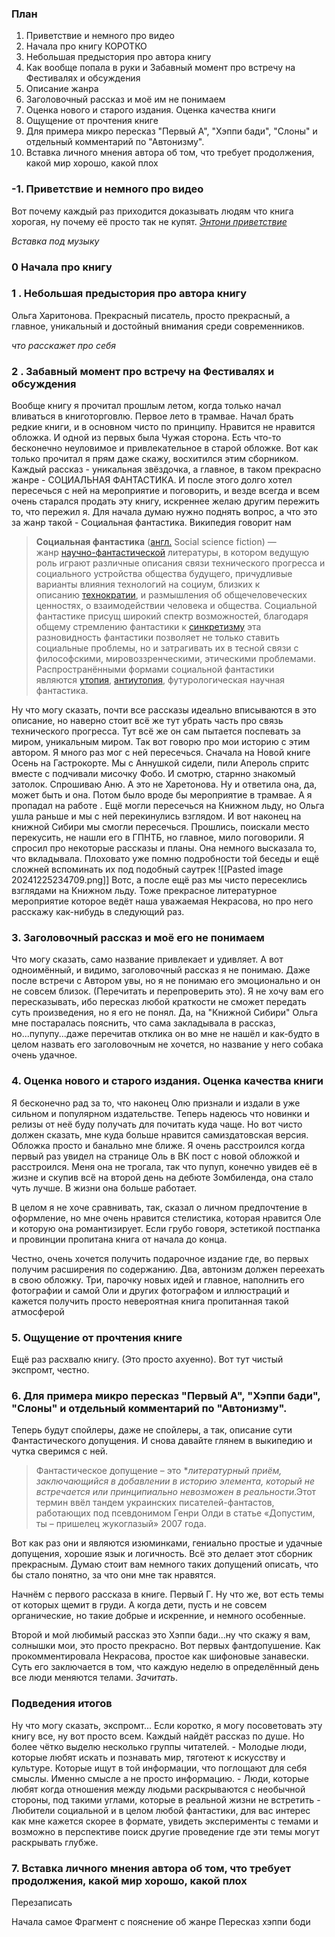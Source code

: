 
### План

1. Приветствие и немного про видео
2. Начала про книгу КОРОТКО
3. Небольшая предыстория про автора книгу
5. Как вообще попала в руки и Забавный момент про встречу на Фестивалях и обсуждения
6. Описание жанра
7. Заголовочный рассказ и моё им не понимаем
8. Оценка нового и старого издания. Оценка качества книги
9. Ощущение от прочтения книге
10. Для примера микро пересказ "Первый А", "Хэппи бади", "Слоны" и отдельный комментарий по "Автонизму". 
11. Вставка личного мнения автора об том, что требует продолжения, какой мир хорошо, какой плох 

### -1. Приветствие и немного про видео

Вот почему каждый раз приходится доказывать людям что книга хорогая, ну почему её просто так не купят.
[*Энтони приветствие*](ЭНТОНИ_ПРИВЕСТВИЕ)


*Вставка под музыку*
### 0 Начала про книгу
### 1 . Небольшая предыстория про автора книгу
Ольга Харитонова. Прекрасный писатель, просто прекрасный, а главное, уникальный и достойный внимания среди современников.

*что расскажет про себя*
### 2 .  Забавный момент про встречу на Фестивалях и обсуждения
Вообще книгу я прочитал прошлым летом, когда только начал вливаться в книготорговлю. Первое лето в трамвае. Начал брать редкие книги, и в основном чисто по принципу. Нравится не нравится обложка. И одной из первых была Чужая сторона. Есть что-то бесконечно неуловимое и привлекательное в старой обложке. Вот как только прочитал я прям даже скажу, восхитился этим сборником. Каждый рассказ - уникальная звёздочка, а главное, в таком прекрасно жанре - СОЦИАЛЬНАЯ ФАНТАСТИКА. И после этого долго хотел пересечься с ней на мероприятие и поговорить, и везде всегда и всем очень старался продать эту книгу, искреннее желаю другим пережить то, что пережил я. 
Для начала думаю нужно поднять вопрос, а что это за жанр такой - Социальная фантастика. Википедия говорит нам 
> **Социальная фантастика** ([англ.](https://ru.wikipedia.org/wiki/%D0%90%D0%BD%D0%B3%D0%BB%D0%B8%D0%B9%D1%81%D0%BA%D0%B8%D0%B9_%D1%8F%D0%B7%D1%8B%D0%BA "Английский язык") Social science fiction) — жанр [научно-фантастической](https://ru.wikipedia.org/wiki/%D0%9D%D0%B0%D1%83%D1%87%D0%BD%D0%B0%D1%8F_%D1%84%D0%B0%D0%BD%D1%82%D0%B0%D1%81%D1%82%D0%B8%D0%BA%D0%B0 "Научная фантастика") литературы, в котором ведущую роль играют различные описания связи технического прогресса и социального устройства общества будущего, причудливые варианты влияния технологий на социум, близких к описанию [технократии](https://ru.wikipedia.org/wiki/%D0%A2%D0%B5%D1%85%D0%BD%D0%BE%D0%BA%D1%80%D0%B0%D1%82%D0%B8%D1%8F "Технократия"), и размышления об общечеловеческих ценностях, о взаимодействии человека и общества. Социальной фантастике присущ широкий спектр возможностей, благодаря общему стремлению фантастики к [синкретизму](https://ru.wikipedia.org/wiki/%D0%A1%D0%B8%D0%BD%D0%BA%D1%80%D0%B5%D1%82%D0%B8%D0%B7%D0%BC_(%D0%B8%D1%81%D0%BA%D1%83%D1%81%D1%81%D1%82%D0%B2%D0%BE) "Синкретизм (искусство)") эта разновидность фантастики позволяет не только ставить социальные проблемы, но и затрагивать их в тесной связи с философскими, мировоззренческими, этическими проблемами. Распространёнными формами социальной фантастики являются [утопия](https://ru.wikipedia.org/wiki/%D0%A3%D1%82%D0%BE%D0%BF%D0%B8%D1%8F "Утопия"), [антиутопия](https://ru.wikipedia.org/wiki/%D0%90%D0%BD%D1%82%D0%B8%D1%83%D1%82%D0%BE%D0%BF%D0%B8%D1%8F "Антиутопия"), футурологическая научная фантастика.

Ну что могу сказать, почти все рассказы идеально вписываются в это описание, но наверно стоит всё же тут убрать часть про связь технического прогресса. Тут всё же он сам пытается поспевать за миром, уникальным миром. 
Так вот говорю про мои историю с этим автором. Я много раз мог с ней пересечься. Сначала на Новой книге Осень на Гастрокорте. Мы с Аннушкой сидели, пили Апероль спритс вместе с подчивали мисочку Фобо. И смотрю, старнно знакомый затолок. Спрошиваю Аню. А это не Харетонова. Ну и ответила она, да, может быть и она. Потом было вроде бы мероприятие в трамвае. А я пропадал на работе . Ещё могли пересечься на Книжном льду, но Ольга ушла раньше и мы с ней перекинулись взглядом. И вот наконец на книжной Сибири мы смогли пересечься. Прошлись, поискали место перекусить, не нашли его в ГПНТБ, но главное, мило поговорили. Я спросил про некоторые рассказы и планы. Она немного высказала то, что вкладывала. Плоховато уже помню подробности той беседы и ещё сложней вспоминать их под подобный саутрек ![[Pasted image 20241225234709.png]]
Вотс, а после ещё раз мы чисто пересеклись взглядами на Книжном льду. Тоже прекрасное литературное мероприятие которое ведёт наша уважаемая Некрасова, но про него расскажу как-нибудь в следующий раз.
### 3.  Заголовочный рассказ и моё его не понимаем
Что могу сказать, само название привлекает и удивляет. А вот одноимённый, и видимо, заголовочный рассказ я не понимаю. Даже после встречи с Автором увы, но я не понимаю его эмоционально и он не совсем близок. (Перечитать и перепроверить это). 
Я не хочу вам его пересказывать, ибо пересказ любой краткости не сможет передать суть произведения, но я его не понял. 
Да, на "Книжной Сибири" Ольга мне постаралась пояснить, что сама закладывала в рассказ, но...пупупу...даже перечитав отклика он во мне не нашёл и как-будто в целом назвать его заголовочным не хочется, но название у него собака очень удачное. 
### 4.  Оценка нового и старого издания. Оценка качества книги
Я бесконечно рад за то, что наконец  Олю признали и издали в уже сильном и популярном издательстве. Теперь надеюсь что новинки и релизы от неё буду получать для почитать куда чаще.  Но вот чисто должен сказать, мне куда больше нравится самиздатовская версия. Обложка просто и банально мне ближе. Я очень расстроился когда первый раз увидел на странице Оль в ВК пост с новой обложкой и расстроился. Меня она не трогала, так что пупуп, конечно увидев её в жизне и скупив всё на второй день на дебюте Зомбиленда, она стало чуть лучше. В жизни она больше работает.  

В целом я не хоче сравнивать, так, сказал о личном предпочтение в оформление, но мне очень нравится стелистика, которая нравится Оле и которую она романтизирует. Если грубо говоря, эстетикой постпанка и провинции пропитана книга от начала до конца. 

Честно, очень хочется получить подарочное издание где, во первых получим расширения по содержанию. Два, автонизм должен переехать в свою обложку. Три, парочку новых идей и главное, наполнить его фотографии и самой Оли и других фотографом и иллюстраций и кажется получить просто невероятная книга пропитанная такой атмосферой 
### 5.  Ощущение от прочтения книге
Ещё раз расхвалю книгу. (Это просто ахуенно). Вот тут чистый экспромт, честно.
### 6.  Для примера микро пересказ "Первый А", "Хэппи бади", "Слоны" и отдельный комментарий по "Автонизму". 
Теперь будут спойлеры, даже не спойлеры, а так, описание сути Фантастического допущения. И снова давайте глянем в выкипедию и чутка сверимся с ней.

>Фантастическое допущение – это **литературный приём, заключающийся в добавлении в историю элемента, который не встречается или принципиально невозможен в реальности*.Этот термин ввёл тандем украинских писателей-фантастов, работающих под псевдонимом Генри Олди в статье «Допустим, ты – пришелец жукоглазый» 2007 года.

Вот как раз они и являются изюминками, гениально простые и удачные допущения, хорошие язык и логичность. Всё это делает этот сборник прекрасным. Думаю стоит вам немного таких допущений описать, что бы стало понятно, за что они мне так нравятся. 

Начнём с первого рассказа в книге. Первый Г. Ну что же, вот есть темы от которых щемит в груди. А когда дети, пусть и не совсем органические, но такие добрые и искренние, и немного особенные. 

Второй и мой любимый рассказ это Хэппи бади...ну что скажу я вам, солнышки мои, это просто прекрасно. Вот первых фантдопушение. 
	Как прокомментировала Некрасова, простое как шифоновые занавески. Суть его заключается в том, что каждую неделю в определённый день все люди меняются телами. *Зачитать*. 
### Подведения итогов
Ну что могу сказать, экспромт...
Если коротко, я могу посоветовать эту книгу все, ну вот просто всем. Каждый найдёт рассказ по душе. Но более чётко выделю несколько группы читателей.
	- Молодые люди, которые любят искать и познавать мир, тяготеют к искусству и культуре. Которые ищут в той информации, что поглощают для себя смыслы. Именно смысле а не просто информацию.
	- Люди, которые любят когда отношения между людьми раскрываются с необычной стороны, под такими углами, которые в реальной жизни не встретить
	- Любители социальной и в целом любой фантастики, для вас интерес как мне кажется скорее в формате, увидеть эксперименты с темами и возможно в перспективе поиск другие проведение где эти темы могут раскрывать глубже. 

###  7.  Вставка личного мнения автора об том, что требует продолжения, какой мир хорошо, какой плох



Перезаписать

Начала самое
Фрагмент с пояснение об жанре
Пересказ хэппи боди